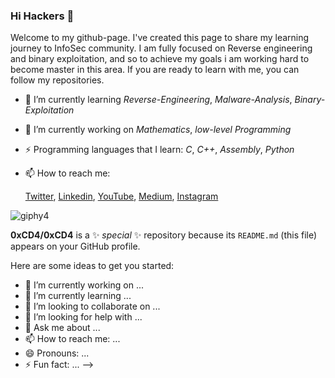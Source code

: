 ### Hi Hackers 👋

Welcome to my github-page. I've created this page to share my learning journey to InfoSec community.
I am fully focused on Reverse engineering and binary exploitation, and so to achieve my goals i am working hard to become master in this area.
If you are ready to learn with me, you can follow my repositories.

- 🌱 I’m currently learning *Reverse-Engineering*, *Malware-Analysis*, *Binary-Exploitation*
- 🔭 I’m currently working on *Mathematics*, *low-level Programming*
- ⚡ Programming languages that I learn: *C*, *C++*, *Assembly*, *Python* 
- 📫 How to reach me: 


    [Twitter](https://twitter.com/TurkishHoodie_?t=UF7bfCW0QG7bjqExWhA2sQ&s=35),
    [Linkedin](https://www.linkedin.com/in/ahmetgoker/),
    [YouTube](https://www.youtube.com/@TurkishHoodie),
    [Medium](https://0xcd4.medium.com/),
    [Instagram](https://www.instagram.com/0xcd4_/)



![giphy4](https://user-images.githubusercontent.com/116346668/215872366-ca15e8d9-a8da-45d4-b524-6d0a16de3e92.gif)





**0xCD4/0xCD4** is a ✨ _special_ ✨ repository because its `README.md` (this file) appears on your GitHub profile.

Here are some ideas to get you started:

- 🔭 I’m currently working on ...
- 🌱 I’m currently learning ...
- 👯 I’m looking to collaborate on ...
- 🤔 I’m looking for help with ...
- 💬 Ask me about ...
- 📫 How to reach me: ...
- 😄 Pronouns: ...
- ⚡ Fun fact: ...
-->
